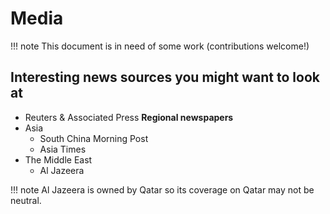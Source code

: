 # Media
!!! note
    This document is in need of some work (contributions welcome!)
    
## Interesting news sources you might want to look at
* Reuters & Associated Press
**Regional newspapers**
* Asia
    * South China Morning Post
    * Asia Times
* The Middle East
    * Al Jazeera 
    
!!! note
    Al Jazeera is owned by Qatar so its coverage on Qatar may not be neutral.
